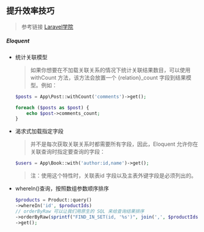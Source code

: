 ## 提升效率技巧

> 参考链接 [Laravel学院](https://laravelacademy.org/post/8203.html)

##### Eloquent

- 统计关联模型

    > 如果你想要在不加载关联关系的情况下统计关联结果数目，可以使用 withCount 方法，该方法会放置一个 {relation}_count 字段到结果模型。例如：

    ```php
    $posts = App\Post::withCount('comments')->get();

    foreach ($posts as $post) {
        echo $post->comments_count;
    }
    ```

- 渴求式加载指定字段

    > 并不是每次获取关联关系时都需要所有字段，因此，Eloquent 允许你在关联查询时指定要查询的字段：

    ```php
    $users = App\Book::with('author:id,name')->get();
    ```
    > 注：使用这个特性时，关联表id 字段以及主表外键字段是必须列出的。

- whereIn()查询，按照数组参数顺序排序
    ```php
    $products = Product::query()
    ->whereIn('id', $productIds)
    // orderByRaw 可以让我们用原生的 SQL 来给查询结果排序
    ->orderByRaw(sprintf("FIND_IN_SET(id, '%s')", join(',', $productIds)))
    ->get();
    ```


